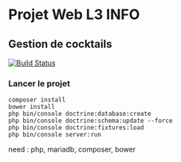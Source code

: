 # Projet Web L3 INFO 

## Gestion de cocktails

[![Build Status](https://travis-ci.com/leohuppert/cocktail.svg?token=CDJVs9W9oD9aREdu5nHQ&branch=master)](https://travis-ci.com/leohuppert/cocktail)

### Lancer le projet

````
composer install
bower install
php bin/console doctrine:database:create
php bin/console doctrine:schema:update --force
php bin/console doctrine:fixtures:load
php bin/console server:run
````

need : php, mariadb, composer, bower